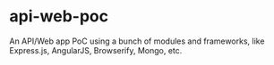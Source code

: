 api-web-poc
===========

An API/Web app PoC using a bunch of modules and frameworks, like Express.js, AngularJS, Browserify, Mongo, etc.
